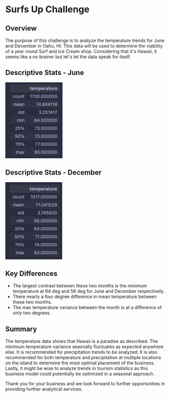 # Surfs Up Challenge

## Overview
The purpose of this challenge is to analyze the temperature trends for June and December in Oahu, HI.  This data will be used to determine the viability of a year round Surf and Ice Cream shop.  Considering that it's Hawaii, it seems like a no brainer but let's let the data speak for itself.  

## Descriptive Stats - June
![](https://github.com/bktescher/surfs_up/blob/main/resources/June%20desc.png)

## Descriptive Stats - December
![](https://github.com/bktescher/surfs_up/blob/main/resources/december%20desc.png)

## Key Differences
- The largest contrast between these two months is the minimum temperature at 64 deg and 56 deg for June and December respectively.
- There nearly a four degree difference in mean temperature between these two months.
- The max temperature variance between the month is at a difference of only two degrees.  

## Summary
The temperature data shows that Hawaii is a paradise as described.  The minimum temperature variance seaonally fluctuates as expected anywhere else.  It is recommended for precipitation trends to be analyzed. It is also recommended for both temperature and precipitation at multiple locations on the island to determine the most optimal placement of the business.  Lastly, it might be wise to analyze trends in tourism statistics as this business model could potentially be optimized in a seasonal approach.  

Thank you for your business and we look forward to further opportunities in providing further analytical services.  


